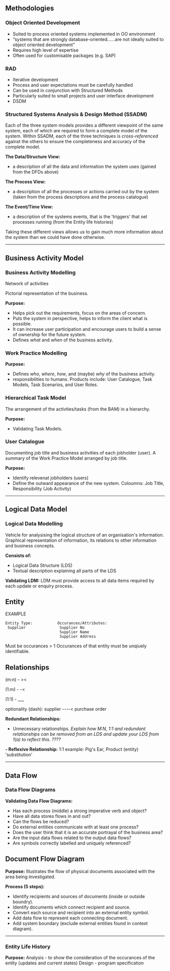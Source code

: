 ## Methodologies
### Object Oriented Development
- Suited to process oriented systems implemented in OO environment
- “systems that are strongly database-oriented……are not ideally suited to object oriented development”
- Requires high level of expertise
- Often used for customisable packages (e.g. SAP)
### RAD
- Iterative development
- Process and user expectations must be carefully handled
- Can be used in conjunction with Structured Methods
- Particularly suited to small projects and user interface development
- DSDM

### Structured Systems Analysis & Design Method (SSADM)
Each of the three system models provides a different viewpoint of the same system, 
each of which are required to form a complete model of the system. 
Within SSADM, each of the three techniques is *cross-referenced* against the others to ensure the completeness and accuracy 
of the complete model.

**The Data/Structure View:**
- a description of all the data and information the system uses (gained from the DFDs above)

**The Process View:**
- a description of all the processes or actions carried out by the system (taken from the process descriptions and the process catalogue)

**The Event/Time View:**
- a description of the systems events, that is the 'triggers' that set processes running (from the Entity life histories)
  
Taking these different views allows us to gain much more information about the system than we could have done otherwise.
__________________________________________________
## Business Activity Model
### Business Activity Modelling
Network of activities

Pictorial representation of the business.

**Purpose:**
- Helps pick out the requirements, focus on the areas of concern. 
- Puts the system in perspective, helps to inform the client what is possible.
- It can increase user participation and encourage users to build a sense of ownership for the future system.
- Defines *what* and *when* of the business activity.
    
### Work Practice Modelling
**Purpose:**
- Defines *who*, *where*, *how*, and (maybe) *why* of the business activity. 
-  responsibilities to humans.
Products include: User Catalogue, Task Models, Task Scenarios, and User Roles.
  
### Hierarchical Task Model
The arrangement of the activties/tasks (from the BAM) in a hierarchy.

**Purpose:**
- Validating Task Models.
    
### User Catalogue
Documenting job title and business activities of each jobholder (user). A summary of the Work Practice Model arranged by 
job title.

**Purpose:**
- Identify relevenat jobholders (users)
- Define the outward appearance of the new system.
 Coloumns: Job Title, Responsibility (Job Activity)
   
   
______________________________________________________

## Logical Data Model
### Logical Data Modelling
Vehicle for analysising the logical structure of an organisation's information.
Graphical representation of information, its relations to other information and business concepts.

**Consists of:**
- Logical Data Structure (LDS)
- Textual description explaining all parts of the LDS

**Validating LDM:**
LDM must provide access to all data items required by each update or enquiry process.

## Entity
EXAMPLE
```
Entity Type:           Occurances/Attributes:
 Supplier               Supplier No
                        Supplier Name
                        Supplier Address
```    
Must be occurances > 1
Occurances of that entity must be unqiuely identifiable.

## Relationships

(m:n) - ><

(1:m) - -<

(1:1) - ___ 

optionality (dash): supplier ----< purchase order

**Redundant Relationships:**
- Unnecessary relationships.
*Explain how M:N, 1:1 and redundant relationships can be removed from an LDS and
update your LDS from 1(a) to reflect this. ????*

**- Reflexive Relationship:**
1:1
example: Pig's Ear, Product (entity) 'substitution'

______________________________________________________

## Data Flow
### Data Flow Diagrams
**Validating Data Flow Diagrams:**
- Has each process (middle) a strong imperative verb and object?
- Have all data stores flows in and out?
- Can the flows be reduced?
- Do external entities communicate with at least one process?
- Does the user think that it is an accurate portrayal of the business area?
- Are the input data flows related to the output data flows?
- Are symbols correctly labelled and uniquely referenced?
    
## Document Flow Diagram
**Purpose:**
Illustrates the flow of physical documents associated with the area being investigated. 

**Process (5 steps):**
- Identify recipients and sources of documents (inside or outside boundry).
- Identify documents which connect recipient and source.
- Convert each source and recipient into an external entity symbol.
- Add data flow to represent each connecting document.
- Add system boundary (exclude external entities found in context diagram).
______________________________________________________

### Entity Life History

**Purpose:**
Analysis - to show the consideration of the occurances of the entity (updates and current states)
Design - program specification
